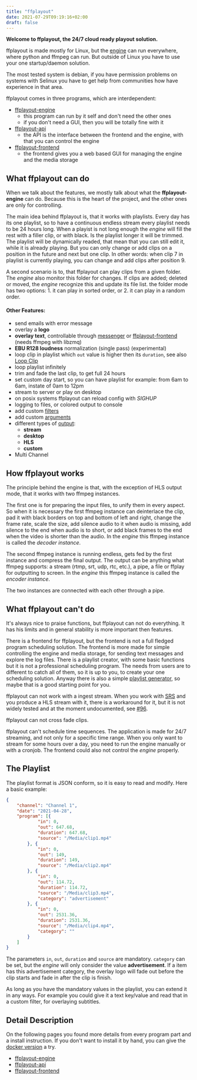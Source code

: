 ```yaml
---
title: "ffplayout"
date: 2021-07-29T09:19:16+02:00
draft: false
---
```


**Welcome to ffplayout, the 24/7 cloud ready playout solution.**

ffplayout is made mostly for Linux, but the [engine](https://github.com/ffplayout/ffplayout-engine) can run everywhere, where python and ffmpeg can run. But outside of Linux you have to use your one startup/daemon solution.

The most tested system is debian, if you have permission problems on systems with Selinux you have to get help from communities how have experience in that area.

ffplayout comes in three programs, which are interdependent:
- [ffplayout-engine](https://github.com/ffplayout/ffplayout-engine)
    - this program can run by it self and don't need the other ones
    - if you don't need a GUI, then you will be totally fine with it
- [ffplayout-api](https://github.com/ffplayout/ffplayout-api)
    - the API is the interface between the frontend and the engine, with that you can control the engine
- [ffplayout-frontend](https://github.com/ffplayout/ffplayout-frontend)
    - the frontend gives you a web based GUI for managing the engine and the media storage

What ffplayout can do
-----

When we talk about the features, we mostly talk about what the **ffplayout-engine** can do. Because this is the heart of the project, and the other ones are only for controlling.

The main idea behind ffplayout is, that it works with playlists. Every day has its one playlist, so to have a continuous endless stream every playlist needs to be 24 hours long. When a playist is not long enough the *engine* will fill the rest with a filler clip, or with black. Is the playlist longer it will be trimmed.
The playlist will be dynamically readed, that mean that you can still edit it, while it is already playing. But you can only change or add clips on a position in the future and next but one clip. In other words: when clip 7 in playlist is currently playing, you can change and add clips after position 9.

A second scenario is to, that ffplayout can play clips from a given folder. The *engine* also monitor this folder for changes. If clips are added; deleted or moved, the *engine* recognize this and update its file list. the folder mode has two options: 1. it can play in sorted order, or 2. it can play in a random order.

#### Other Features:

- send emails with error message
- overlay a **logo**
- **overlay text**, controllable through [messenger](https://github.com/ffplayout/messenger) or [ffplayout-frontend](https://github.com/ffplayout/ffplayout-frontend) (needs ffmpeg with libzmq)
- **EBU R128 loudness** normalization (single pass) (experimental)
- loop clip in playlist which `out` value is higher then its `duration`, see also [Loop Clip](https://github.com/ffplayout/ffplayout-engine/wiki/Loop-Clip)
- loop playlist infinitely
- trim and fade the last clip, to get full 24 hours
- set custom day start, so you can have playlist for example: from 6am to 6am, instate of 0am to 12pm
- stream to server or play on desktop
- on posix systems ffplayout can reload config with *SIGHUP*
- logging to files, or colored output to console
- add custom [filters](https://github.com/ffplayout/ffplayout-engine/tree/master/ffplayout/filters)
- add custom [arguments](https://github.com/ffplayout/ffplayout-engine/tree/master/ffplayout/config)
- different types of [output](https://github.com/ffplayout/ffplayout-engine/wiki/Outputs):
  - **stream**
  - **desktop**
  - **HLS**
  - **custom**
- Multi Channel

How ffplayout works
-----

The principle behind the engine is that, with the exception of HLS output mode, that it works with two ffmpeg instances.

The first one is for preparing the input files, to unify them in every aspect. So when it is necessary the first ffmpeg instance can deinterlace the clip, pad it with black borders on top and bottom of left and right, change the frame rate, scale the size, add silence audio to it when audio is missing, add silence to the end when audio is to short, or add black frames to the end when the video is shorter than the audio. In the *engine* this ffmpeg instance is called the *decoder instance*.

The second ffmpeg instance is running endless, gets fed by the first instance and compress the final output. The output can be anything what ffmpeg supports: a stream (rtmp, srt, udp, rtc, etc.), a pipe, a file or ffplay for outputting to screen. In the *engine* this ffmpeg instance is called the *encoder instance*.

The two instances are connected with each other through a pipe.

What ffplayout can't do
-----

It's always nice to praise functions, but ffplayout can not do everything. It has his limits and in general stability is more important then features.

There is a frontend for ffplayout, but the frontend is not a full fledged program scheduling solution. The frontend is more made for simple controlling the engine and media storage, for sending text messages and explore the log files. There is a playlist creator, with some basic functions but it is not a professional scheduling program. The needs from users are to different to catch all of them, so it is up to you, to create your one scheduling solution. Anyway there is also a simple [playlist generator](https://github.com/ffplayout/playlist-generator), so maybe that is a good starting point for you.

ffplayout can not work with a ingest stream. When you work with [SRS](https://github.com/ossrs/srs) and you produce a HLS stream with it, there is a workaround for it, but it is not widely tested and at the moment undocumented, see [#96](https://github.com/ffplayout/ffplayout-engine/issues/96).

ffplayout can not cross fade clips.

ffplayout can't schedule time sequences. The application is made for 24/7 streaming, and not only for a specific time range. When you only want to stream for some hours over a day, you need to run the engine manually or with a cronjob. The frontend could also not control the *engine* properly.

The Playlist
-----

The playlist format is JSON conform, so it is easy to read and modify. Here a basic example:

```JSON
{
    "channel": "Channel 1",
    "date": "2021-04-28",
    "program": [{
            "in": 0,
            "out": 647.68,
            "duration": 647.68,
            "source": "/Media/clip1.mp4"
        }, {
            "in": 0,
            "out": 149,
            "duration": 149,
            "source": "/Media/clip2.mp4"
        }, {
            "in": 0,
            "out": 114.72,
            "duration": 114.72,
            "source": "/Media/clip3.mp4",
            "category": "advertisement"
        }, {
            "in": 0,
            "out": 2531.36,
            "duration": 2531.36,
            "source": "/Media/clip4.mp4",
            "category": ""
        }
    ]
}
```

The parameters `in`, `out`, `duration` and `source` are mandatory. `category` can be set, but the *engine* will only consider the value **advertisement**. If a item has this advertisement category, the overlay logo will fade out before the clip starts and fade in after the clip is finish.

As long as you have the mandatory values in the playlist, you can extend it in any ways. For example you could give it a text key/value and read that in a custom filter, for overlaying subtitles.

Detail Description
-----

On the following pages you found more details from every program part and a install instruction. If you don't want to install it by hand, you can give the [docker version](https://github.com/ffplayout/ffplayout-docker) a try.

- [ffplayout-engine](/ffplayout-engine)
- [ffplayout-api](/ffplayout-api)
- [ffplayout-frontend](/ffplayout-frontend)
